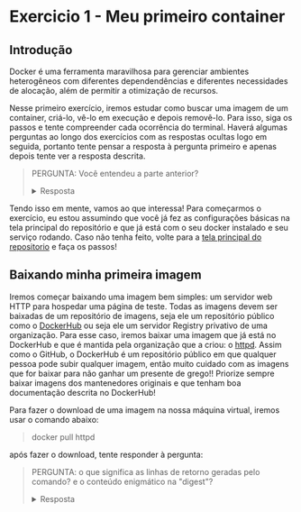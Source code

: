 # Exercicio 1 - Meu primeiro container

## Introdução

Docker é uma ferramenta maravilhosa para gerenciar ambientes heterogêneos com diferentes dependendências e diferentes necessidades de alocação, além de permitir a otimização de recursos.

Nesse primeiro exercício, iremos estudar como buscar uma imagem de um container, criá-lo, vê-lo em execução e depois removê-lo. Para isso, siga os passos e tente compreender cada ocorrência do terminal. Haverá algumas perguntas ao longo dos exercícios com as respostas ocultas logo em seguida, portanto tente pensar a resposta à pergunta primeiro e apenas depois tente ver a resposta descrita.

>PERGUNTA: Você entendeu a parte anterior?
><details>
>  <summary> Resposta </summary>
>  Sim, entendi! Devo pensar minha resposta antes de clicar em "Resposta" após a pergunta para poder comparar o que eu pensei com a resposta correta. É sempre melhor >aprender ativamente do que passivamente!
></details>

Tendo isso em mente, vamos ao que interessa! Para começarmos o exercício, eu estou assumindo que você já fez as configurações básicas na tela principal do repositório e que já está com o seu docker instalado e seu serviço rodando. Caso não tenha feito, volte para a [tela principal do repositorio](/README.md) e faça os passos!

## Baixando minha primeira imagem

Iremos começar baixando uma imagem bem simples: um servidor web HTTP para hospedar uma página de teste. Todas as imagens devem ser baixadas de um repositório de imagens, seja ele um repositório público como o [DockerHub](https://hub.docker.com) ou seja ele um servidor Registry privativo de uma organização. Para esse caso, iremos baixar uma imagem que já está no DockerHub e que é mantida pela organização que a criou: o [httpd](https://hub.docker.com/_/httpd). Assim como o GitHub, o DockerHub é um repositório público em que qualquer pessoa pode subir qualquer imagem, então muito cuidado com as imagens que for baixar para não ganhar um presente de grego!! Priorize sempre baixar imagens dos mantenedores originais e que tenham boa documentação descrita no DockerHub!

Para fazer o download de uma imagem na nossa máquina virtual, iremos usar o comando abaixo:
> docker pull httpd

após fazer o download, tente responder à pergunta:

> PERGUNTA: o que significa as linhas de retorno geradas pelo comando? e o conteúdo enigmático na "digest"?
> <details>
  >  <summary> Resposta </summary>
  > Using default tag: latest significa que por padrão, estamos baixando a última versão disponível dessa imagem no nosso repositório. Poderíamos especificar outras versões, como por exemplo "docker pull httpd:v2.4.53". Isso garante que tenhamos exatamente o ambiente que queremos para nossa aplicação. <br>
  > latest: Pulling from library/httpd: indica qual repositório e imagem está sendo puxada do dockerhub <br>
  > 42c077c10790: Pull complete (e outras parecidas): essas são as camadas (layers) que compoem nossa imagem, iremos entender melhor essas camadas em exercícios posteriores! <br>
  > Digest: sha256:f899....: esse é o Hash da nossa imagem baixada, ele identifica unicamente essa imagem no nosso sistema. <br>
</details>
